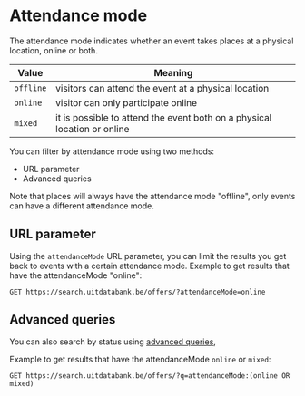 ---
---

# Attendance mode

The attendance mode indicates whether an event takes places at a physical location, online or both. 

| Value | Meaning |
|--|--|
| `offline` | visitors can attend the event at a physical location | 
| `online` | visitor can only participate online | 
| `mixed` | it is possible to attend the event both on a physical location or online | 

You can filter by attendance mode using two methods:
* URL parameter
* Advanced queries

Note that places will always have the attendance mode "offline", only events can have a different attendance mode.

## URL parameter

Using the `attendanceMode` URL parameter, you can limit the results you get back to events with a certain attendance mode.
Example to get results that have the attendanceMode "online":

```
GET https://search.uitdatabank.be/offers/?attendanceMode=online
```

## Advanced queries

You can also search by status using [advanced queries](https://documentatie.uitdatabank.be/content/search_api_3/latest/reference/advanced-queries.md), 

Example to get results that have the attendanceMode `online` or `mixed`:

```
GET https://search.uitdatabank.be/offers/?q=attendanceMode:(online OR mixed)
```


